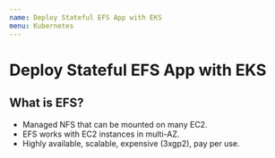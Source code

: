 ```yaml
---
name: Deploy Stateful EFS App with EKS
menu: Kubernetes
---
```


# Deploy Stateful EFS App with EKS

## What is EFS?

- Managed NFS that can be mounted on many EC2.
- EFS works with EC2 instances in multi-AZ.
- Highly available, scalable, expensive (3xgp2), pay per use.
